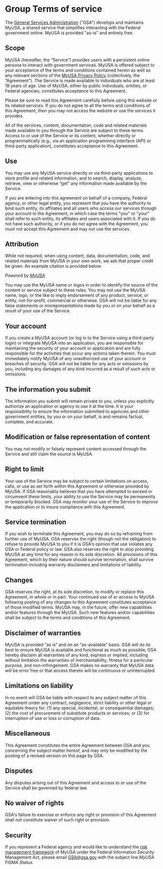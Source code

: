 
# Group Terms of service

The [General Services Administration](http://www.gsa.gov) ("GSA") develops and maintains MyUSA, a shared service that simplifies interacting with the Federal government online. MyUSA is provided "as-is" and entirely free. 

## Scope

MyUSA (hereafter, the “Service”) provides users with a persistent online persona to interact with government services. MyUSA is offered subject to your acceptance of the terms and conditions contained herein as well as any relevant sections of the [MyUSA Privacy Policy](#privacy-policy) (collectively, the “Agreement”). The Service is made available to individuals who are at least 18 years of age. Use of MyUSA, either by public individuals, entities, or Federal agencies, constitutes acceptance to this Agreement.

Please be sure to read this Agreement carefully before using this website or its related services. If you do not agree to all the terms and conditions of this Agreement, then you may not access the website or use the services it provides.

All of the services, content, documentation, code and related materials made available to you through the Service are subject to these terms. Access to or use of the Service or its content, whether directly or programmatically (e.g., via an application programming interface (API) or third-party application), constitutes acceptance to this Agreement.

## Use
You may use any MyUSA service directly or via third-party applications to store profile and related information, and to search, display, analyze, retrieve, view or otherwise “get” any information made available by the Service.

If you are entering into this agreement on behalf of a company, Federal agency, or other legal entity, you represent that you have the authority to bind such entity, its affiliates and all users who access our services through your account to the Agreement, in which case the terms "you" or "your" shall refer to such entity, its affiliates and users associated with it. If you do not have such authority, or if you do not agree with the Agreement, you must not accept this Agreement and may not use the services.

## Attribution

While not required, when using content, data, documentation, code, and related materials from MyUSA in your own work, we ask that proper credit be given. An example citation is provided below:

_Powered by [MyUSA](https://my.usa.gov)_

You may use the MyUSA name or logos in order to identify the source of the content or service subject to these rules. You may not use the MyUSA name, logo, or the like to imply endorsement of any product, service, or entity, not-for-profit, commercial or otherwise. GSA will not be liable for any false statements or misrepresentations made by you or on your behalf as a result of your use of the Service.

## Your account
If you create a MyUSA account (or log in to the Service using a third-party login) or integrate MyUSA into an application, you are responsible for maintaining the security of your account or application and are fully responsible for the activities that occur any actions taken therein. You must immediately notify MyUSA of any unauthorized use of your account or breaches of security. GSA will not be liable for any acts or omissions by you, including any damages of any kind incurred as a result of such acts or omissions.

## The information you submit
The information you submit will remain private to you, unless you explicitly authorize an application or agency to use it at the time. It is your responsibility to ensure the information submitted to agencies and other government entities, by you or on your behalf, is and remains factual, complete, and accurate.

## Modification or false representation of content
You may not modify or falsely represent content accessed through the Service and still claim the source is MyUSA.

## Right to limit
Your use of the Service may be subject to certain limitations on access, calls, or use as set forth within this Agreement or otherwise provided by MyUSA. If GSA reasonably believes that you have attempted to exceed or circumvent these limits, your ability to use the Service may be permanently or temporarily blocked. GSA may monitor your use of the Service to improve the application or to insure compliance with this Agreement.

## Service termination
If you wish to terminate this Agreement, you may do so by refraining from further use of MyUSA. GSA reserves the right (though not the obligation) to refuse to provide MyUSA to you if it is GSA's opinion that use violates any GSA or Federal policy or law. GSA also reserves the right to stop providing MyUSA at any time for any reason in its sole discretion. All provisions of this Agreement, which by their nature should survive termination, shall survive termination including warranty disclaimers and limitations of liability.

## Changes
GSA reserves the right, at its sole discretion, to modify or replace this Agreement, in whole or in part. Your continued use of or access to MyUSA following posting of any changes to this Agreement constitutes acceptance of those modified terms. MyUSA may, in the future, offer new capabilities and/or features through the MyUSA. Such new features and/or capabilities shall be subject to the terms and conditions of this Agreement.

## Disclaimer of warranties
MyUSA is provided “as is” and on an “as-available” basis. GSA will do its best to ensure MyUSA is available and functional as much as possible, GSA hereby disclaim all warranties of any kind, express or implied, including without limitation the warranties of merchantability, fitness for a particular purpose, and non-infringement. GSA makes no warranty that MyUSA data will be error free or that access thereto will be continuous or uninterrupted.

## Limitations on liability
In no event will GSA be liable with respect to any subject matter of this Agreement under any contract, negligence, strict liability or other legal or equitable theory for: (1) any special, incidental, or consequential damages; (2) the cost of procurement of substitute products or services; or (3) for interruption of use or loss or corruption of data.

## Miscellaneous
This Agreement constitutes the entire Agreement between GSA and you concerning the subject matter hereof, and may only be modified by the posting of a revised version on this page by GSA.

## Disputes
Any disputes arising out of this Agreement and access to or use of the Service shall be governed by federal law.

## No waiver of rights
GSA's failure to exercise or enforce any right or provision of this Agreement shall not constitute waiver of such right or provision.

## Security
If you represent a Federal agency and would like to understand the [risk management framework](http://csrc.nist.gov/groups/SMA/fisma/framework.html) of MyUSA under the Federal Information Security Management Act, please email GSA@gsa.gov with the subject line _MyUSA FISMA Status_.
